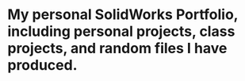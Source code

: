 # My personal SolidWorks Portfolio, including personal projects, class projects, and random files I have produced. 
